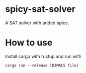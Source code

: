 # spicy-sat-solver
A SAT solver with added spice.

# How to use
Install cargo with rustup and run with
```
cargo run --release [DIMACS file]
```
